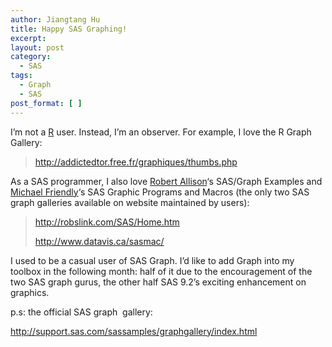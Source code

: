 ```yaml
---
author: Jiangtang Hu
title: Happy SAS Graphing!
excerpt:
layout: post
category:
  - SAS
tags:
  - Graph
  - SAS
post_format: [ ]
---
```

I’m not a [R][1] user. Instead, I’m an observer. For example, I love the R Graph Gallery:

> <http://addictedtor.free.fr/graphiques/thumbs.php>

As a SAS programmer, I also love [Robert Allison][2]‘s SAS/Graph Examples and [Michael Friendly][3]‘s SAS Graphic Programs and Macros (the only two SAS graph galleries available on website maintained by users):

> <http://robslink.com/SAS/Home.htm>
> 
> <http://www.datavis.ca/sasmac/>

I used to be a casual user of SAS Graph. I’d like to add Graph into my toolbox in the following month: half of it due to the encouragement of the two SAS graph gurus, the other half SAS 9.2’s exciting enhancement on graphics.

p.s: the official SAS graph  gallery:

<http://support.sas.com/sassamples/graphgallery/index.html>

 [1]: http://www.r-project.org/
 [2]: http://robslink.com/
 [3]: http://www.datavis.ca